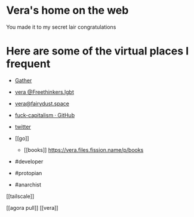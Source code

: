 # Vera's home on the web
You made it to my secret lair congratulations

# Here are some of the virtual places I frequent
-	[Gather](https://gather.town/app/UIn5AAlVh3IUSKiP/home)
-	[vera @Freethinkers.lgbt](https://vera@freethinkers.lgbt)
-	vera@fairydust.space
-	[fuck-capitalism · GitHub](https://github.com/fuck-capitalism)
-	[twitter](https://twitter.com/moonlion_eth)
- [[go]] 
	- [[books]] https://vera.files.fission.name/p/books

-	#developer
-	#protopian
-	#anarchist

[[tailscale]]

[[agora pull]] [[vera]]
